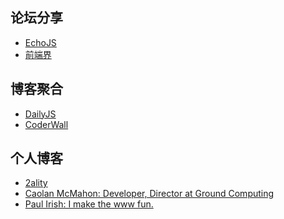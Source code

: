 论坛分享
------

* [EchoJS](http://www.echojs.com/)
* [前端界](http://qianduan.us/latest)

博客聚合
------

* [DailyJS](http://dailyjs.com/)
* [CoderWall](https://coderwall.com/)

个人博客
------

* [2ality](http://www.2ality.com/)
* [Caolan McMahon: Developer, Director at Ground Computing](http://caolanmcmahon.com/)
* [Paul Irish: I make the www fun.](http://www.paulirish.com/)

